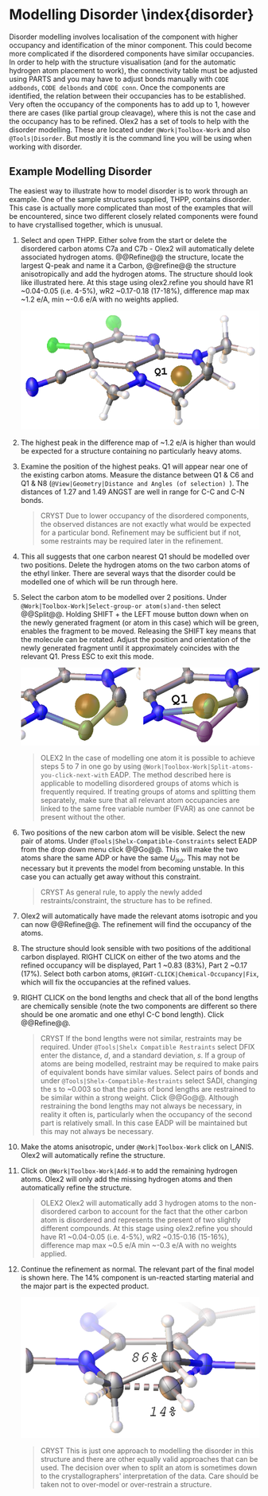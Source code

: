 # Modelling Disorder \index{disorder}
Disorder modelling involves localisation of the component with higher occupancy and identification of the minor component. This could become more complicated if the disordered components have similar occupancies. In order to help with the structure visualisation (and for the automatic hydrogen atom placement to work), the connectivity table must be adjusted using PARTS and you may have to adjust bonds manually with `CODE addbonds`, `CODE delbonds` and `CODE conn`.
Once the components are identified, the relation between their occupancies has to be established. Very often the occupancy of the components has to add up to 1, however there are cases (like partial group cleavage), where this is not the case and the occupancy has to be refined.
Olex2 has a set of tools to help with the disorder modelling. These are located under `@Work|Toolbox-Work` and also `@Tools|Disorder`. But mostly it is the command line you will be using when working with disorder.

## Example Modelling Disorder
The easiest way to illustrate how to model disorder is to work through an example. One of the sample structures supplied, THPP, contains disorder. This case is actually more complicated than most of the examples that will be encountered, since two different closely related components were found to have crystallised together, which is unusual.

1.	Select and open THPP. Either solve from the start or delete the disordered carbon atoms C7a and C7b - Olex2 will automatically delete associated hydrogen atoms. @@Refine@@ the structure, locate the largest Q-peak and name it a Carbon, @@refine@@ the structure anisotropically and add the hydrogen atoms. The structure should look like illustrated here. At this stage using olex2.refine you should have R1 ~0.04-0.05 (i.e. 4-5%), wR2 ~0.17-0.18 (17-18%), difference map max ~1.2 e/A, min ~-0.6 e/A with no weights applied.

	![50 50 This is how your model should look like after the first refinement](./images/disorder_01.png)

2.	The highest peak in the difference map of ~1.2 e/A is higher than would be expected for a structure containing no particularly heavy atoms.
3.	Examine the position of the highest peaks. Q1 will appear near one of the existing carbon atoms. Measure the distance between Q1 & C6 and Q1 & N8 (`@View|Geometry|Distance and Angles (of selection) `). The distances of 1.27 and 1.49 ANGST are well in range for C-C and C-N bonds.

	>CRYST Due to lower occupancy of the disordered components, the observed distances are not exactly what would be expected for a particular bond. Refinement may be sufficient but if not, some restraints may be required later in the refinement.

4.	This all suggests that one carbon nearest Q1 should be modelled over two positions. Delete the hydrogen atoms on the two carbon atoms of the ethyl linker. There are several ways that the disorder could be modelled one of which will be run through here.
5.	Select the carbon atom to be modelled over 2 positions. Under `@Work|Toolbox-Work|Select-group-or atom(s)and-then` select @@Split@@. Holding SHIFT + the LEFT mouse button down when on the newly generated fragment (or atom in this case) which will be green, enables the fragment to be moved. Releasing the SHIFT key means that the molecule can be rotated. Adjust the position and orientation of the newly generated fragment until it approximately coincides with the relevant Q1. Press ESC to exit this mode.

	![50 Holding SHIFT + the LEFT mouse button DOWN when on the newly generated fragment enables the fragment to be moved](./images/disorder_02_03.png)

	>OLEX2 In the case of modelling one atom it is possible to achieve steps 5 to 7 in one go by using `@Work|Toolbox-Work|Split-atoms-you-click-next-with` EADP. The method described here is applicable to modelling disordered groups of atoms which is frequently required. If treating groups of atoms and splitting them separately, make sure that all relevant atom occupancies are linked to the same free variable number (FVAR) as one cannot be present without the other.

6.	Two positions of the new carbon atom will be visible. Select the new pair of atoms. Under `@Tools|Shelx-Compatible-Constraints` select EADP from the drop down menu click @@Go@@. This will make the two atoms share the same ADP or have the same $U_{iso}$. This may not be necessary but it prevents the model from becoming unstable. In this case you can actually get away without this constraint.

	>CRYST As general rule, to apply the newly added restraints/constraint, the structure has to be refined.

7.	Olex2 will automatically have made the relevant atoms isotropic and you can now @@Refine@@. The refinement will find the occupancy of the atoms.
8.	The structure should look sensible with two positions of the additional carbon displayed. RIGHT CLICK on either of the two atoms and the refined occupancy will be displayed, Part 1 ~0.83 (83%), Part 2 ~0.17 (17%). Select both carbon atoms, `@RIGHT-CLICK|Chemical-Occupancy|Fix`, which will fix the occupancies at the refined values.
9.	RIGHT CLICK on the bond lengths and check that all of the bond lengths are chemically sensible (note the two components are different so there should be one aromatic and one ethyl C-C bond length). Click @@Refine@@.

	>CRYST If the bond lengths were not similar, restraints may be required. Under `@Tools|Shelx Compatible Restraints` select DFIX enter the distance, $d$, and a standard deviation, $s$. If a group of atoms are being modelled, restraint may be required to make pairs of equivalent bonds have similar values. Select pairs of bonds and under `@Tools|Shelx-Compatible-Restraints` select SADI, changing the s to ~0.003 so that the pairs of bond lengths are restrained to be similar within a strong weight. Click @@Go@@. Although restraining the bond lengths may not always be necessary, in reality it often is, particularly when the occupancy of the second part is relatively small. In this case EADP will be maintained but this may not always be necessary.

10.	Make the atoms anisotropic, under `@Work|Toolbox-Work` click on I_ANIS. Olex2 will automatically refine the structure.
11.	Click on `@Work|Toolbox-Work|Add-H` to add the remaining hydrogen atoms. Olex2 will only add the missing hydrogen atoms and then automatically refine the structure.

	>OLEX2 Olex2 will automatically add 3 hydrogen atoms to the non-disordered carbon to account for the fact that the other carbon atom is disordered and represents the present of two slightly different compounds. At this stage using olex2.refine you should have R1 ~0.04-0.05 (i.e. 4-5%), wR2 ~0.15-0.16 (15-16%), difference map max ~0.5 e/A min ~-0.3 e/A with no weights applied.

12.	Continue the refinement as normal. The relevant part of the final model is shown here. The 14% component is un-reacted starting material and the major part is the expected product.

	![50 Your final model should look like this](./images/disorder_04.png)

	>CRYST This is just one approach to modelling the disorder in this structure and there are other equally valid approaches that can be used. The decision over when to split an atom is sometimes down to the crystallographers' interpretation of the data. Care should be taken not to over-model or over-restrain a structure.
